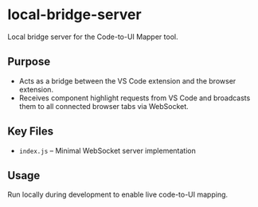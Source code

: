 # local-bridge-server

Local bridge server for the Code-to-UI Mapper tool.

## Purpose

- Acts as a bridge between the VS Code extension and the browser extension.
- Receives component highlight requests from VS Code and broadcasts them to all connected browser tabs via WebSocket.

## Key Files

- `index.js` – Minimal WebSocket server implementation

## Usage

Run locally during development to enable live code-to-UI mapping.
